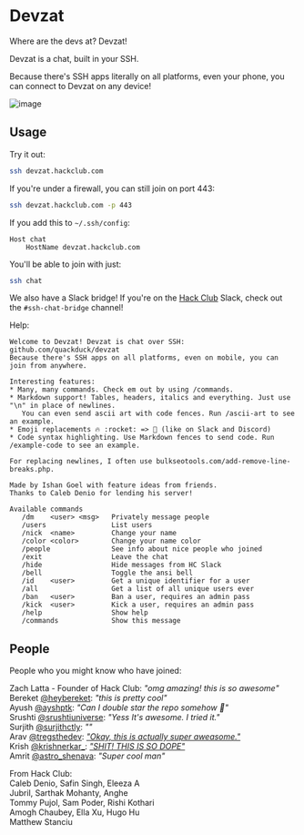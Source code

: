 # Devzat

Where are the devs at? Devzat!

Devzat is a chat, built in your SSH.

Because there's SSH apps literally on all platforms, even your phone, you can connect to Devzat on any device!

![image](https://user-images.githubusercontent.com/38882631/115499526-a4d70280-a280-11eb-8723-817f54eccf3e.png)


## Usage

Try it out:

```sh
ssh devzat.hackclub.com
```

If you're under a firewall, you can still join on port 443:
```sh
ssh devzat.hackclub.com -p 443
```

If you add this to `~/.ssh/config`:
```ssh
Host chat
    HostName devzat.hackclub.com
```

You'll be able to join with just:
```sh
ssh chat
```

We also have a Slack bridge! If you're on the [Hack Club](https://hackclub.com) Slack, check out the `#ssh-chat-bridge` channel!

Help:

```text
Welcome to Devzat! Devzat is chat over SSH: github.com/quackduck/devzat  
Because there's SSH apps on all platforms, even on mobile, you can join from anywhere.

Interesting features:
* Many, many commands. Check em out by using /commands.
* Markdown support! Tables, headers, italics and everything. Just use "\n" in place of newlines.  
   You can even send ascii art with code fences. Run /ascii-art to see an example.
* Emoji replacements 🔥 :rocket: => 🚀 (like on Slack and Discord)
* Code syntax highlighting. Use Markdown fences to send code. Run /example-code to see an example.

For replacing newlines, I often use bulkseotools.com/add-remove-line-breaks.php.

Made by Ishan Goel with feature ideas from friends.  
Thanks to Caleb Denio for lending his server!
```

```text
Available commands  
   /dm    <user> <msg>   Privately message people  
   /users                List users  
   /nick  <name>         Change your name  
   /color <color>        Change your name color  
   /people               See info about nice people who joined  
   /exit                 Leave the chat  
   /hide                 Hide messages from HC Slack  
   /bell                 Toggle the ansi bell  
   /id    <user>         Get a unique identifier for a user  
   /all                  Get a list of all unique users ever  
   /ban   <user>         Ban a user, requires an admin pass  
   /kick  <user>         Kick a user, requires an admin pass  
   /help                 Show help  
   /commands             Show this message
```

## People

People who you might know who have joined:

Zach Latta - Founder of Hack Club: _"omg amazing! this is so awesome"_  
Bereket [@heybereket](https://twitter.com/heybereket): _"this is pretty cool"_  
Ayush [@ayshptk](https://twitter.com/ayshptk): _"Can I double star the repo somehow :pleading_face:"_  
Srushti [@srushtiuniverse](https://twitter.com/srushtiuniverse): _"Yess It's awesome. I tried it."_  
Surjith [@surjithctly](https://twitter.com/surjithctly): _""_  
Arav [@tregsthedev](https://twitter.com/tregsthedev): [_"Okay, this is actually super aweasome."_](https://twitter.com/tregsthedev/status/1384180393893498880)  
Krish [@krishnerkar_](https://twitter.com/krishnerkar_):  [_"SHIT! THIS IS SO DOPE"_](https://twitter.com/krishnerkar_/status/1384173042616573960)  
Amrit [@astro_shenava](https://twitter.com/astro_shenava): _"Super cool man"_

From Hack Club:  
Caleb Denio, Safin Singh, Eleeza A    
Jubril, Sarthak Mohanty, Anghe    
Tommy Pujol, Sam Poder, Rishi Kothari    
Amogh Chaubey, Ella Xu, Hugo Hu  
Matthew Stanciu
